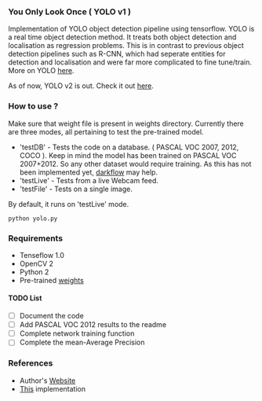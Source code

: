 ### You Only Look Once ( YOLO v1 )

Implementation of YOLO object detection pipeline using tensorflow. YOLO is a real time object detection method. It treats both object detection and localisation as regression problems. This is in contrast to previous object detection pipelines such as R-CNN, which had seperate entities for detection and localisation and were far more complicated to fine tune/train. More on YOLO [here](https://arxiv.org/pdf/1506.02640.pdf).

As of now, YOLO v2 is out. Check it out [here](https://arxiv.org/pdf/1612.08242.pdf). 

### How to use ?

Make sure that weight file is present in weights directory. Currently there are three modes, all pertaining to test the pre-trained model. 

- 'testDB' - Tests the code on a database. ( PASCAL VOC 2007, 2012, COCO ). Keep in mind the model has been trained on PASCAL VOC 2007+2012. So any other dataset would require training. As this has not been implemented yet, [darkflow](https://github.com/thtrieu/darkflow) may help. 
- 'testLive' - Tests from a live Webcam feed.
- 'testFile' - Tests on a single image. 

By default, it runs on 'testLive' mode.

```
python yolo.py
```

### Requirements 

- Tenseflow 1.0 
- OpenCV 2
- Python 2
- Pre-trained [weights](https://drive.google.com/file/d/0B2JbaJSrWLpza08yS2FSUnV2dlE/view)

#### TODO List

- [ ] Document the code
- [ ] Add PASCAL VOC 2012 results to the readme
- [ ] Complete network training function
- [ ] Complete the mean-Average Precision 

### References 

- Author's [Website](https://pjreddie.com/darknet/yolo/)
- [This](https://github.com/hizhangp/yolo_tensorflow) implementation 

